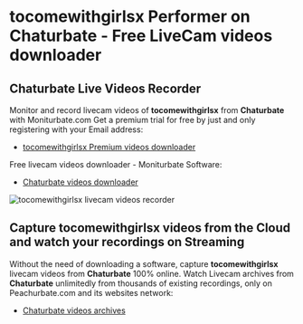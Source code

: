 # tocomewithgirlsx Performer on Chaturbate - Free LiveCam videos downloader

## Chaturbate Live Videos Recorder

Monitor and record livecam videos of **tocomewithgirlsx** from **Chaturbate** with Moniturbate.com
Get a premium trial for free by just and only registering with your Email address:
* [tocomewithgirlsx Premium videos downloader](https://moniturbate.com/request-demo-licence-key.html)

Free livecam videos downloader - Moniturbate Software:
* [Chaturbate videos downloader](https://moniturbate.com/moniturbate-download-software.html)

![tocomewithgirlsx livecam videos recorder](https://peachurnet.com/templates/moniturbate-software.png)


## Capture tocomewithgirlsx videos from the Cloud and watch your recordings on Streaming

Without the need of downloading a software, capture **tocomewithgirlsx** livecam videos from **Chaturbate** 100% online.
Watch Livecam archives from **Chaturbate** unlimitedly from thousands of existing recordings, only on Peachurbate.com and its websites network:
* [Chaturbate videos archives](https://peachurnet.com/)
